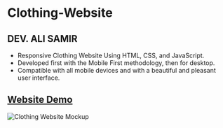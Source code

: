# Clothing-Website

## DEV. ALI SAMIR

- Responsive Clothing Website Using HTML, CSS, and JavaScript.
- Developed first with the Mobile First methodology, then for desktop.
- Compatible with all mobile devices and with a beautiful and pleasant user interface.

## [Website Demo](https://alisamirali.github.io/Clothing-Website/)

![Clothing Website Mockup](https://user-images.githubusercontent.com/62913154/174458667-c157298b-5b5e-4eb0-95fa-aa1212c93976.png)
